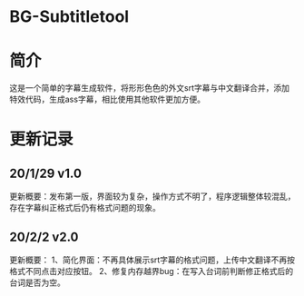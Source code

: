 # BG-Subtitletool
# 简介
这是一个简单的字幕生成软件，将形形色色的外文srt字幕与中文翻译合并，添加特效代码，生成ass字幕，相比使用其他软件更加方便。
# 更新记录
## 20/1/29 v1.0
更新概要：发布第一版，界面较为复杂，操作方式不明了，程序逻辑整体较混乱，存在字幕纠正格式后仍有格式问题的现象。
## 20/2/2 v2.0
更新概要：
1、简化界面：不再具体展示srt字幕的格式问题，上传中文翻译不再按格式不同点击对应按钮。
2、修复内存越界bug：在写入台词前判断修正格式后的台词是否为空。
